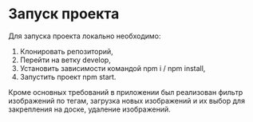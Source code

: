 # Запуск проекта

Для запуска проекта локально необходимо: 

1. Клонировать репозиторий,
2. Перейти на ветку develop,
3. Установить зависимости командой npm i / npm install,
4. Запустить проект npm start.


Кроме основных требований в приложении был реализован фильтр изображений по тегам, загрузка новых изображений и их выбор для закрепления на доске, удаление изображений.
